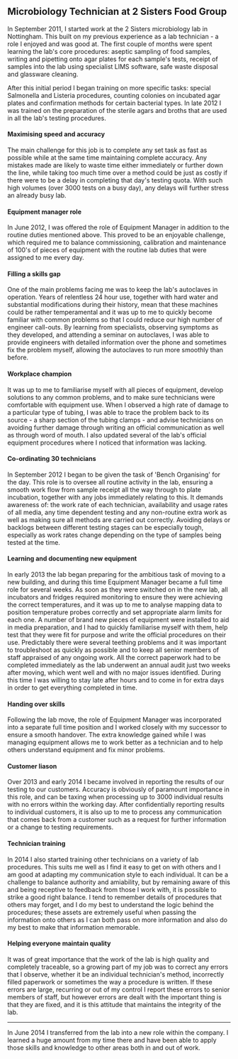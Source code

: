 ## Microbiology Technician at 2 Sisters Food Group

In September 2011, I started work at the 2 Sisters microbiology lab in
Nottingham. This built on my previous experience as a lab technician - a role I
enjoyed and was good at. The first couple of months were spent learning the
lab's core procedures: aseptic sampling of food samples, writing and pipetting
onto agar plates for each sample's tests, receipt of samples into the lab using
specialist LIMS software, safe waste disposal and glassware cleaning.

After this initial period I began training on more specific tasks: special
Salmonella and Listeria procedures, counting colonies on incubated agar plates
and confirmation methods for certain bacterial types. In late 2012 I was trained
on the preparation of the sterile agars and broths that are used in all the
lab's testing procedures.

#### Maximising speed and accuracy

The main challenge for this job is to complete any set task as fast as possible
while at the same time maintaining complete accuracy. Any mistakes made are
likely to waste time either immediately or further down the line, while taking
too much time over a method could be just as costly if there were to be a delay
in completing that day's testing quota. With such high volumes (over 3000 tests
on a busy day), any delays will further stress an already busy lab.

#### Equipment manager role

In June 2012, I was offered the role of Equipment Manager in addition to the
routine duties mentioned above. This proved to be an enjoyable challenge, which
required me to balance commissioning, calibration and maintenance of 100's of
pieces of equipment with the routine lab duties that were assigned to me every
day.

#### Filling a skills gap

One of the main problems facing me was to keep the lab's autoclaves in
operation. Years of relentless 24 hour use, together with hard water and
substantial modifications during their history, mean that these machines could
be rather temperamental and it was up to me to quickly become familiar with
common problems so that I could reduce our high number of engineer call-outs. By
learning from specialists, observing symptoms as they developed, and attending a
seminar on autoclaves, I was able to provide engineers with detailed information
over the phone and sometimes fix the problem myself, allowing the autoclaves to
run more smoothly than before.

#### Workplace champion

It was up to me to familiarise myself with all pieces of equipment, develop
solutions to any common problems, and to make sure technicians were comfortable
with equipment use. When I observed a high rate of damage to a particular type
of tubing, I was able to trace the problem back to its source - a sharp section
of the tubing clamps - and advise technicians on avoiding further damage through
writing an official communication as well as through word of mouth. I also
updated several of the lab's official equipment procedures where I noticed that
information was lacking.

#### Co-ordinating 30 technicians

In September 2012 I began to be given the task of 'Bench Organising' for the
day. This role is to oversee all routine activity in the lab, ensuring a smooth
work flow from sample receipt all the way through to plate incubation, together
with any jobs immediately relating to this. It demands awareness of: the work
rate of each technician, availability and usage rates of all media, any time
dependent testing and any non-routine extra work as well as making sure all
methods are carried out correctly. Avoiding delays or backlogs between different
testing stages can be especially tough, especially as work rates change
depending on the type of samples being tested at the time.

#### Learning and documenting new equipment

In early 2013 the lab began preparing for the ambitious task of moving to a new
building, and during this time Equipment Manager became a full time role for
several weeks. As soon as they were switched on in the new lab, all incubators
and fridges required monitoring to ensure they were achieving the correct
temperatures, and it was up to me to analyse mapping data to position
temperature probes correctly and set appropriate alarm limits for each one. A
number of brand new pieces of equipment were installed to aid in media
preparation, and I had to quickly familiarise myself with them, help test that
they were fit for purpose and write the official procedures on their use.
Predictably there were several teething problems and it was important to
troubleshoot as quickly as possible and to keep all senior members of staff
appraised of any ongoing work. All the correct paperwork had to be completed
immediately as the lab underwent an annual audit just two weeks after moving,
which went well and with no major issues identified. During this time I was
willing to stay late after hours and to come in for extra days in order to get
everything completed in time.

#### Handing over skills

Following the lab move, the role of Equipment Manager was incorporated into a
separate full time position and I worked closely with my successor to ensure a
smooth handover. The extra knowledge gained while I was managing equipment
allows me to work better as a technician and to help others understand equipment
and fix minor problems.

#### Customer liason

Over 2013 and early 2014 I became involved in reporting the results of our
testing to our customers. Accuracy is obviously of paramount importance in this
role, and can be taxing when processing up to 3000 individual results with no
errors within the working day. After confidentially reporting results to
individual customers, it is also up to me to process any communication that
comes back from a customer such as a request for further information or a change
to testing requirements.

#### Technician training

In 2014 I also started training other technicians on a variety of lab
procedures. This suits me well as I find it easy to get on with others and I am
good at adapting my communication style to each individual. It can be a
challenge to balance authority and amiability, but by remaining aware of this
and being receptive to feedback from those I work with, it is possible to strike
a good right balance. I tend to remember details of procedures that others
may forget, and I do my best to understand the logic behind the procedures;
these assets are extremely useful when passing the information onto others as I
can both pass on more information and also do my best to make that information
memorable.

#### Helping everyone maintain quality

It was of great importance that the work of the lab is high quality and
completely traceable, so a growing part of my job was to correct any errors that
I observe, whether it be an individual technician's method, incorrectly filled
paperwork or sometimes the way a procedure is written. If these errors are
large, recurring or out of my control I report these errors to senior members of
staff, but however errors are dealt with the important thing is that they are
fixed, and it is this attitude that maintains the integrity of the lab.

---

In June 2014 I transferred from the lab into a new role within the company. I
learned a huge amount from my time there and have been able to apply those
skills and knowledge to other areas both in and out of work.
